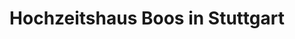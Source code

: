 ---
title: "Hochzeitshaus Boos in Stuttgart"
url: /stuttgart/hochzeitshaus-boos-in-stuttgart/
shop: Kleidung
---